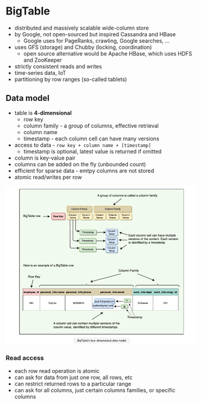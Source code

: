 # BigTable
- distributed and massively scalable wide-column store
- by Google, not open-sourced but inspired Cassandra and HBase
    - Google uses for PageRanks, crawling, Google searches, ...
- uses GFS (storage) and Chubby (locking, coordination)
    - open source alternative would be Apache HBase, which uses HDFS and ZooKeeper
- strictly consistent reads and writes
- time-series data, IoT
- partitioning by row ranges (so-called tablets)

## Data model
- table is **4-dimensional**
    - row key
    - column family - a group of columns, effective retrieval
    - column name
    - timestamp - each column cell can have many versions
- access to data - `row key + column name + [timestamp]`
    - timestamp is optional, latest value is returned if omitted
- column is key-value pair
- columns can be added on the fly (unbounded count)
- efficient for sparse data - emtpy columns are not stored
- atomic read/writes per row

![](_img/big-table.png)

### Read access
- each row read operation is atomic
- can ask for data from just one row, all rows, etc
- can restrict returned rows to a particular range
- can ask for all columns, just certain columns families, or specific columns